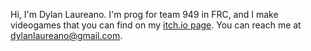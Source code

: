 Hi, I'm Dylan Laureano.
I'm prog for team 949 in FRC, and I make videogames that you can find on my [itch.io page](https://dylhousedylz.itch.io/).
You can reach me at dylanlaureano@gmail.com.
